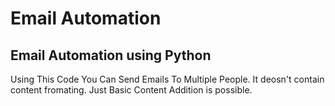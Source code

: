 # Email Automation

## Email Automation using Python

Using This Code You Can Send Emails To Multiple People. It deosn't contain content fromating. Just Basic Content Addition is possible.